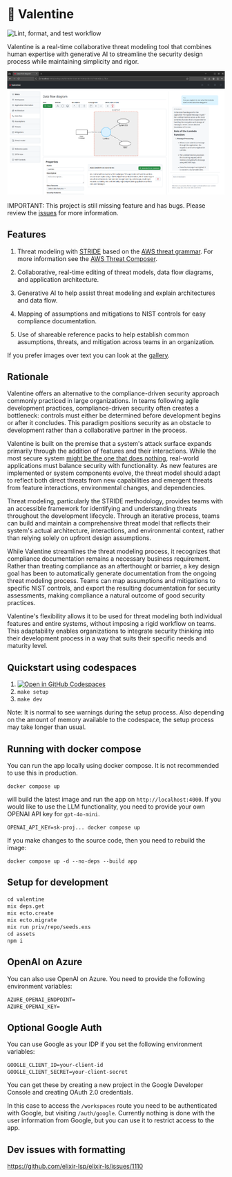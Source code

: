 # 🍁 Valentine

![Lint, format, and test workflow](https://github.com/maxneuvians/valentine/actions/workflows/ci_code.yml/badge.svg)

Valentine is a real-time collaborative threat modeling tool that combines human expertise with generative AI to streamline the security design process while maintaining simplicity and rigor.

![Screenshot of a data flow diagram in Valentine](screenshots/data_flow_diagram.png)

IMPORTANT: This project is still missing feature and has bugs. Please review the [issues](https://github.com/maxneuvians/valentine/issues) for more information.

## Features

1. Threat modeling with [STRIDE](https://en.wikipedia.org/wiki/STRIDE_model) based on the [AWS threat grammar](https://catalog.workshops.aws/threatmodel/en-US/what-can-go-wrong/threat-grammar). For more information see the [AWS Threat Composer](https://github.com/awslabs/threat-composer).

2. Collaborative, real-time editing of threat models, data flow diagrams, and application architecture.

3. Generative AI to help assist threat modeling and explain architectures and data flow.

4. Mapping of assumptions and mitigations to NIST controls for easy compliance documentation.

5. Use of shareable reference packs to help establish common assumptions, threats, and mitigation across teams in an organization.

If you prefer images over text you can look at the [gallery](screenshots/GALLERY.md).

## Rationale

Valentine offers an alternative to the compliance-driven security approach commonly practiced in large organizations. In teams following agile development practices, compliance-driven security often creates a bottleneck: controls must either be determined before development begins or after it concludes. This paradigm positions security as an obstacle to development rather than a collaborative partner in the process.

Valentine is built on the premise that a system's attack surface expands primarily through the addition of features and their interactions. While the most secure system [might be the one that does nothing](https://github.com/kelseyhightower/nocode), real-world applications must balance security with functionality. As new features are implemented or system components evolve, the threat model should adapt to reflect both direct threats from new capabilities and emergent threats from feature interactions, environmental changes, and dependencies.

Threat modeling, particularly the STRIDE methodology, provides teams with an accessible framework for identifying and understanding threats throughout the development lifecycle. Through an iterative process, teams can build and maintain a comprehensive threat model that reflects their system's actual architecture, interactions, and environmental context, rather than relying solely on upfront design assumptions.

While Valentine streamlines the threat modeling process, it recognizes that compliance documentation remains a necessary business requirement. Rather than treating compliance as an afterthought or barrier, a key design goal has been to automatically generate documentation from the ongoing threat modeling process. Teams can map assumptions and mitigations to specific NIST controls, and export the resulting documentation for security assessments, making compliance a natural outcome of good security practices.

Valentine's flexibility allows it to be used for threat modeling both individual features and entire systems, without imposing a rigid workflow on teams. This adaptability enables organizations to integrate security thinking into their development process in a way that suits their specific needs and maturity level.

## Quickstart using codespaces
1. [![Open in GitHub Codespaces](https://github.com/codespaces/badge.svg)](https://codespaces.new/maxneuvians/valentine)
2. `make setup`
3. `make dev`

Note: It is normal to see warnings during the setup process. Also depending on the amount of memory available to the codespace, the setup process may take longer than usual.


## Running with docker compose

You can run the app locally using docker compose. It is not recommended to use this in production.

```
docker compose up
```

will build the latest image and run the app on `http://localhost:4000`. If you would like to use the LLM functionality, you need to provide your own OPENAI API key for `gpt-4o-mini`.

```
OPENAI_API_KEY=sk-proj... docker compose up
```

If you make changes to the source code, then you need to rebuild the image: 

```
docker compose up -d --no-deps --build app
```

## Setup for development

```
cd valentine
mix deps.get
mix ecto.create
mix ecto.migrate
mix run priv/repo/seeds.exs
cd assets
npm i 
```

## OpenAI on Azure

You can also use OpenAI on Azure. You need to provide the following environment variables:

```
AZURE_OPENAI_ENDPOINT=
AZURE_OPENAI_KEY=
```

## Optional Google Auth

You can use Google as your IDP if you set the following environment variables:

```
GOOGLE_CLIENT_ID=your-client-id
GOOGLE_CLIENT_SECRET=your-client-secret
```

You can get these by creating a new project in the Google Developer Console and creating OAuth 2.0 credentials.

In this case to access the `/workspaces` route you need to be authenticated with Google, but visiting `/auth/google`. Currently nothing is done with the user information from Google, but you can use it to restrict access to the app.

## Dev issues with formatting

https://github.com/elixir-lsp/elixir-ls/issues/1110